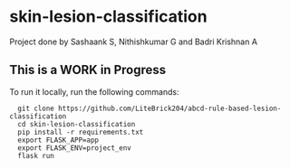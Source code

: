 # skin-lesion-classification
Project done by Sashaank S, Nithishkumar G and Badri Krishnan A
<b><h2> This is a WORK in Progress </b></h2>

To run it locally, run the following commands:
<br>
```console
  git clone https://github.com/LiteBrick204/abcd-rule-based-lesion-classification
  cd skin-lesion-classification
  pip install -r requirements.txt
  export FLASK_APP=app
  export FLASK_ENV=project_env
  flask run
```
